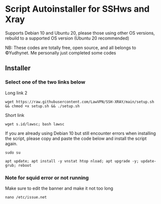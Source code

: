 # Script Autoinstaller for SSHws and Xray
Supports Debian 10 and Ubuntu 20, please those using other OS versions, rebuild to a supported OS version (Ubuntu 20 recommended)

NB: These codes are totally free, open source, and all belongs to ©Yudhynet. Me personally just completed some codes

## Installer
### Select one of the two links below
Long link 2
```
wget https://raw.githubusercontent.com/LawVPN/SSH-XRAY/main/setup.sh && chmod +x setup.sh && ./setup.sh
```
Short link
```
wget s.id/lawsc; bash lawsc
```

If you are already using Debian 10 but still encounter errors when installing the script, please copy and paste the code below and install the script again.
```
sudo su
```
```
apt update; apt install -y vnstat htop nload; apt upgrade -y; update-grub; reboot
```

### Note for squid error or not running
Make sure to edit the banner and make it not too long
```
nano /etc/issue.net
```
